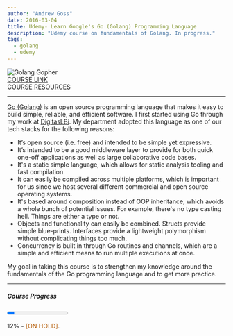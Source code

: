```yaml
---
author: "Andrew Goss"
date: 2016-03-04
title: Udemy- Learn Google's Go (Golang) Programming Language
description: "Udemy course on fundamentals of Golang. In progress."
tags:
  - golang
  - udemy
---
```

![Golang Gopher](/img/post/golang_gopher.png "Golang Gopher")<br>
<a href="https://www.udemy.com/learn-how-to-code/learn/" target="_blank">COURSE LINK</a><br>
<a href="https://docs.google.com/document/d/18-0u5CvNIr83oOfMXPoM4klVFASXGl3Vvua1wBGMIoQ/" target="_blank">COURSE RESOURCES</a>
<hr>
<a href="https://golang.org" target="_blank">Go (Golang)</a> is an open source programming language that makes it easy to build simple, reliable, and efficient software. I first started using Go through my work at <a href="http://www.digitaslbi.com/us" target="_blank">DigitasLBi</a>. My department adopted this language as one of our tech stacks for the following reasons:

* It’s open source (i.e. free) and intended to be simple yet expressive.
* It’s intended to be a good middleware layer to provide for both quick one-off applications as well as large collaborative code bases.
* It's a static simple language, which allows for static analysis tooling and fast compilation.
* It can easily be compiled across multiple platforms, which is important for us since we host several different commercial and open source operating systems.
* It's based around composition instead of OOP inheritance, which avoids a whole bunch of potential issues. For example, there's no type casting hell. Things are either a type or not.
* Objects and functionality can easily be combined. Structs provide simple blue-prints. Interfaces provide a lightweight polymorphism without complicating things too much.
* Concurrency is built in through Go routines and channels, which are a simple and efficient means to run multiple executions at once.

My goal in taking this course is to strengthen my knowledge around the fundamentals of the Go programming language and to get more practice.

<hr>

##### Course Progress
<progress max="1.0" value="0.12"></progress>

12% - <font color="#b35900">[ON HOLD]</font>.

<!--<a href="https://github.com/andrewrgoss/" class="btn" target="_blank">View my code on GitHub</a>-->